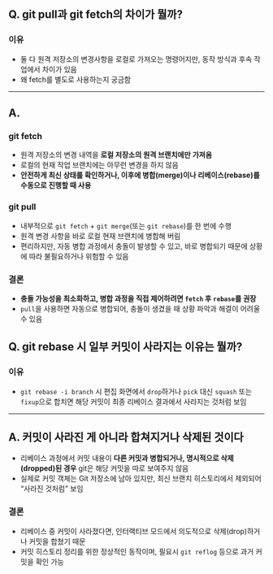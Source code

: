 ## Q. git pull과 git fetch의 차이가 뭘까?

### 이유
- 둘 다 원격 저장소의 변경사항을 로컬로 가져오는 명령어지만, 동작 방식과 후속 작업에서 차이가 있음
- 왜 fetch를 별도로 사용하는지 궁금함

---

## A.

### git fetch
- 원격 저장소의 변경 내역을 **로컬 저장소의 원격 브랜치에만 가져옴**
- 로컬의 현재 작업 브랜치에는 아무런 변경을 하지 않음
- **안전하게 최신 상태를 확인하거나, 이후에 병합(merge)이나 리베이스(rebase)를 수동으로 진행할 때 사용**

### git pull
- 내부적으로 `git fetch` + `git merge`(또는 `git rebase`)를 한 번에 수행
- 원격 변경 사항을 바로 로컬 현재 브랜치에 병합해 버림
- 편리하지만, 자동 병합 과정에서 충돌이 발생할 수 있고, 바로 병합되기 때문에 상황에 따라 불필요하거나 위험할 수 있음


### 결론
- **충돌 가능성을 최소화하고, 병합 과정을 직접 제어하려면 `fetch` 후 `rebase`를 권장**
- `pull`을 사용하면 자동으로 병합되어, 충돌이 생겼을 때 상황 파악과 해결이 어려울 수 있음


## Q. git rebase 시 일부 커밋이 사라지는 이유는 뭘까?

### 이유
- `git rebase -i branch` 시 편집 화면에서 `drop`하거나 `pick` 대신 `squash` 또는 `fixup`으로 합치면 해당 커밋이 최종 리베이스 결과에서 사라지는 것처럼 보임

---

## A. 커밋이 사라진 게 아니라 합쳐지거나 삭제된 것이다

- 리베이스 과정에서 커밋 내용이 **다른 커밋과 병합되거나, 명시적으로 삭제(dropped)된 경우** git은 해당 커밋을 따로 보여주지 않음
- 실제로 커밋 객체는 Git 저장소에 남아 있지만, 최신 브랜치 히스토리에서 제외되어 “사라진 것처럼” 보임


### 결론
- 리베이스 중 커밋이 사라졌다면, 인터랙티브 모드에서 의도적으로 삭제(drop)하거나 커밋을 합쳤기 때문
- 커밋 히스토리 정리를 위한 정상적인 동작이며, 필요시 `git reflog` 등으로 과거 커밋을 확인 가능

